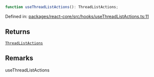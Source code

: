 ```ts
function useThreadListActions(): ThreadListActions;
```

Defined in: [packages/react-core/src/hooks/useThreadListActions.ts:11](https://github.com/thesysdev/crayon/blob/808d53cdbf57dfd9386204060478ba44146d3921/js/packages/react-core/src/hooks/useThreadListActions.ts#L11)

## Returns

[`ThreadListActions`](../type-aliases/ThreadListActions.md)

## Remarks

useThreadListActions
